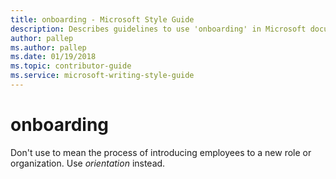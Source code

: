 ```yaml
---
title: onboarding - Microsoft Style Guide
description: Describes guidelines to use 'onboarding' in Microsoft documents.
author: pallep
ms.author: pallep
ms.date: 01/19/2018
ms.topic: contributor-guide
ms.service: microsoft-writing-style-guide
---
```


# onboarding

Don't use to mean the process of introducing employees to a new role or organization. Use *orientation* instead.
